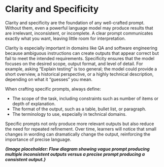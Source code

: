 <h1>Clarity and Specificity</h1>
<p>
	Clarity and specificity are the foundation of any well-crafted prompt. Without them, even a powerful language model may produce results that are irrelevant, inconsistent, or incomplete. A clear prompt communicates exactly what you want, leaving little room for interpretation.
</p>
<p>
	Clarity is especially important in domains like QA and software engineering because ambiguous instructions can create outputs that appear correct but fail to meet the intended requirements. Specificity ensures that the model focuses on the desired scope, output format, and level of detail. For example, asking “Explain testing” is too general; the model could provide a short overview, a historical perspective, or a highly technical description, depending on what it “guesses” you mean.
</p>
<p>
	When crafting specific prompts, always define:
</p>
<ul>
	<li>The scope of the task, including constraints such as number of items or depth of explanation.</li>
	<li>The format of the output, such as a table, bullet list, or paragraph.</li>
	<li>The terminology to use, especially in technical domains.</li>
</ul>
<p>Specific prompts not only produce more relevant outputs but also reduce the need for repeated refinement. Over time, learners will notice that small changes in wording can dramatically change the output, reinforcing the importance of precise language.</p>

<footer>
	<p><b><i>
		{Image placeholder: Flow diagram showing vague prompt producing multiple inconsistent outputs versus a precise prompt producing a consistent output.}
	</i></b></p>
</footer>